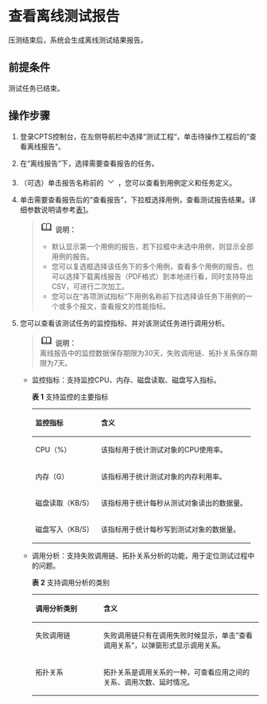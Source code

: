 # 查看离线测试报告<a name="cpts_01_0020"></a>

压测结束后，系统会生成离线测试结果报告。

## 前提条件<a name="section1315443013551"></a>

测试任务已结束。

## 操作步骤<a name="section2088352151519"></a>

1.  登录CPTS控制台，在左侧导航栏中选择“测试工程“，单击待操作工程后的“查看离线报告“。
2.  在“离线报告”下，选择需要查看报告的任务。
3.  （可选）单击报告名称前的![](figures/icon-pull-down.png)，您可以查看到用例定义和任务定义。
4.  单击需要查看报告后的“查看报告”，下拉框选择用例，查看测试报告结果。详细参数说明请参考[表1](测试报告说明.md#table7900194111711)。

    >![](public_sys-resources/icon-note.gif) **说明：**   
    >-   默认显示第一个用例的报告，若下拉框中未选中用例，则显示全部用例的报告。  
    >-   您可以复选框选择该任务下的多个用例，查看多个用例的报告。也可以选择下载离线报告（PDF格式）到本地进行看，同时支持导出CSV，可进行二次加工。  
    >-   您可以在“各项测试指标“下用例名称前下拉选择该任务下用例的一个或多个报文，查看报文的性能指标。  

5.  您可以查看该测试任务的监控指标、并对该测试任务进行调用分析。

    >![](public_sys-resources/icon-note.gif) **说明：**   
    >离线报告中的监控数据保存期限为30天，失败调用链、拓扑关系保存期限为7天。  

    -   监控指标：支持监控CPU、内存、磁盘读取、磁盘写入指标。

        **表 1**  支持监控的主要指标

        <a name="cpts_01_0018_table6936410205619"></a>
        <table><thead align="left"><tr id="cpts_01_0018_row4934110195617"><th class="cellrowborder" valign="top" width="30%" id="mcps1.2.3.1.1"><p id="cpts_01_0018_p593441075610"><a name="cpts_01_0018_p593441075610"></a><a name="cpts_01_0018_p593441075610"></a>监控指标</p>
        </th>
        <th class="cellrowborder" valign="top" width="70%" id="mcps1.2.3.1.2"><p id="cpts_01_0018_p393431014562"><a name="cpts_01_0018_p393431014562"></a><a name="cpts_01_0018_p393431014562"></a>含义</p>
        </th>
        </tr>
        </thead>
        <tbody><tr id="cpts_01_0018_row993541085614"><td class="cellrowborder" valign="top" width="30%" headers="mcps1.2.3.1.1 "><p id="cpts_01_0018_p17934101019568"><a name="cpts_01_0018_p17934101019568"></a><a name="cpts_01_0018_p17934101019568"></a>CPU（%）</p>
        </td>
        <td class="cellrowborder" valign="top" width="70%" headers="mcps1.2.3.1.2 "><p id="cpts_01_0018_p14935181017562"><a name="cpts_01_0018_p14935181017562"></a><a name="cpts_01_0018_p14935181017562"></a>该指标用于统计测试对象的CPU使用率。</p>
        </td>
        </tr>
        <tr id="cpts_01_0018_row17935410185614"><td class="cellrowborder" valign="top" width="30%" headers="mcps1.2.3.1.1 "><p id="cpts_01_0018_p2935151011561"><a name="cpts_01_0018_p2935151011561"></a><a name="cpts_01_0018_p2935151011561"></a>内存（G）</p>
        </td>
        <td class="cellrowborder" valign="top" width="70%" headers="mcps1.2.3.1.2 "><p id="cpts_01_0018_p993513102563"><a name="cpts_01_0018_p993513102563"></a><a name="cpts_01_0018_p993513102563"></a>该指标用于统计测试对象的内存利用率。</p>
        </td>
        </tr>
        <tr id="cpts_01_0018_row39361610175613"><td class="cellrowborder" valign="top" width="30%" headers="mcps1.2.3.1.1 "><p id="cpts_01_0018_p9935121075615"><a name="cpts_01_0018_p9935121075615"></a><a name="cpts_01_0018_p9935121075615"></a>磁盘读取（KB/S）</p>
        </td>
        <td class="cellrowborder" valign="top" width="70%" headers="mcps1.2.3.1.2 "><p id="cpts_01_0018_p14936310175614"><a name="cpts_01_0018_p14936310175614"></a><a name="cpts_01_0018_p14936310175614"></a>该指标用于统计每秒从测试对象读出的数据量。</p>
        </td>
        </tr>
        <tr id="cpts_01_0018_row15936161015567"><td class="cellrowborder" valign="top" width="30%" headers="mcps1.2.3.1.1 "><p id="cpts_01_0018_p8936610115620"><a name="cpts_01_0018_p8936610115620"></a><a name="cpts_01_0018_p8936610115620"></a>磁盘写入（KB/S）</p>
        </td>
        <td class="cellrowborder" valign="top" width="70%" headers="mcps1.2.3.1.2 "><p id="cpts_01_0018_p993621015617"><a name="cpts_01_0018_p993621015617"></a><a name="cpts_01_0018_p993621015617"></a>该指标用于统计每秒写到测试对象的数据量。</p>
        </td>
        </tr>
        </tbody>
        </table>

    -   调用分析：支持失败调用链、拓扑关系分析的功能，用于定位测试过程中的问题。

        **表 2**  支持调用分析的类别

        <a name="cpts_01_0018_table093911103568"></a>
        <table><thead align="left"><tr id="cpts_01_0018_row3938101013564"><th class="cellrowborder" valign="top" width="30%" id="mcps1.2.3.1.1"><p id="cpts_01_0018_p1938121010564"><a name="cpts_01_0018_p1938121010564"></a><a name="cpts_01_0018_p1938121010564"></a>调用分析类别</p>
        </th>
        <th class="cellrowborder" valign="top" width="70%" id="mcps1.2.3.1.2"><p id="cpts_01_0018_p11938310125613"><a name="cpts_01_0018_p11938310125613"></a><a name="cpts_01_0018_p11938310125613"></a>含义</p>
        </th>
        </tr>
        </thead>
        <tbody><tr id="cpts_01_0018_row10938171014568"><td class="cellrowborder" valign="top" width="30%" headers="mcps1.2.3.1.1 "><p id="cpts_01_0018_p4938131019569"><a name="cpts_01_0018_p4938131019569"></a><a name="cpts_01_0018_p4938131019569"></a>失败调用链</p>
        </td>
        <td class="cellrowborder" valign="top" width="70%" headers="mcps1.2.3.1.2 "><p id="cpts_01_0018_p1093861014567"><a name="cpts_01_0018_p1093861014567"></a><a name="cpts_01_0018_p1093861014567"></a>失败调用链只有在调用失败时候显示，单击“查看调用关系”，以弹窗形式显示调用关系。</p>
        </td>
        </tr>
        <tr id="cpts_01_0018_row59391110115615"><td class="cellrowborder" valign="top" width="30%" headers="mcps1.2.3.1.1 "><p id="cpts_01_0018_p793816103561"><a name="cpts_01_0018_p793816103561"></a><a name="cpts_01_0018_p793816103561"></a>拓扑关系</p>
        </td>
        <td class="cellrowborder" valign="top" width="70%" headers="mcps1.2.3.1.2 "><p id="cpts_01_0018_p9939141095619"><a name="cpts_01_0018_p9939141095619"></a><a name="cpts_01_0018_p9939141095619"></a>拓扑关系是调用关系的一种，可查看应用之间的关系、调用次数、延时情况。</p>
        </td>
        </tr>
        </tbody>
        </table>



